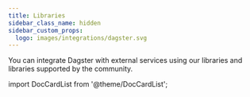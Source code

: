 ```yaml
---
title: Libraries
sidebar_class_name: hidden
sidebar_custom_props:
  logo: images/integrations/dagster.svg
---
```


You can integrate Dagster with external services using our libraries and libraries supported by the community.

import DocCardList from '@theme/DocCardList';

<DocCardList />
